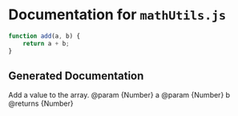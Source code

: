 # Documentation for `mathUtils.js`

```javascript
function add(a, b) {
    return a + b;
}
```

## Generated Documentation

Add a value to the array. @param {Number} a @param {Number} b @returns {Number}
